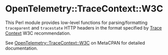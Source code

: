# OpenTelemetry::TraceContext::W3C

This Perl module provides low-level functions for parsing/formatting
`traceparent` and `tracestate` HTTP headers in the format specified by
[Trace Context](https://www.w3.org/TR/2021/REC-trace-context-1-20211123/)
W3C recommendation.

See
[OpenTelemetry::TraceContext::W3C](https://metacpan.org/pod/OpenTelemetry::TraceContext::W3C)
on MetaCPAN for detailed documentation.
